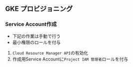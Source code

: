 ## GKE プロビジョニング

### Service Account作成

- 下記の作業は手動で行う
- 最小権限のロールを付与

1. `Cloud Resource Manager API`の有効化
2. 作成用Service Accountに`Project IAM 管理者`ロールを付与
